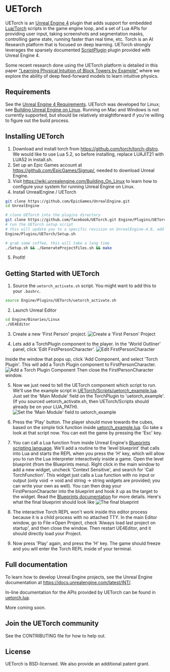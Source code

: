 
# UETorch
UETorch is an [Unreal Engine 4](http://www.unrealengine.com) plugin that adds support for embedded [Lua/Torch](http://torch.ch/) scripts in the game engine loop, and a set of Lua APIs for providing user input, taking screenshots and segmentation masks, controlling game state, running faster than real time, etc. Torch is an AI Research platform that is focused on deep learning.
UETorch strongly leverages the sparsely documented [ScriptPlugin](https://forums.unrealengine.com/showthread.php?3958-Scripting-Language-extensions-via-plugins) plugin provided with Unreal Engine 4.

Some recent research done using the UETorch platform is detailed in this paper ["Learning Physical Intuition of Block Towers by Example"](http://arxiv.org/abs/1603.01312) where we explore the ability of deep feed-forward models to learn intuitive physics.

## Requirements
See the [Unreal Engine 4 Requirements](https://docs.unrealengine.com/latest/INT/GettingStarted/RecommendedSpecifications/).
UETorch was developed for Linux; see [Building Unreal Engine on Linux](https://wiki.unrealengine.com/Building_On_Linux#Prerequisites). Running on Mac and Windows is not currently supported, but should be relatively straightforward if you're willing to figure out the build process.


## Installing UETorch
1. Download and install torch from https://github.com/torch/torch-distro. We would like to use Lua 5.2, so before installing, replace LUAJIT21 with LUA52 in install<span></span>.sh.
2. Set up an Epic Games account at https://github.com/EpicGames/Signup/, needed to download Unreal Engine.
3. Visit https://wiki.unrealengine.com/Building_On_Linux to learn how to configure your system for running Unreal Engine on Linux.
4. Install UnrealEngine / UETorch
 ```bash
 git clone https://github.com/EpicGames/UnrealEngine.git
 cd UnrealEngine
 
 # clone UETorch into the plugins directory
 git clone https://github.com/facebook/UETorch.git Engine/Plugins/UETorch
 # run the UETorch setup script
 # this will update you to a specific revision on UnrealEngine-4.8, add some patches, and set up the Lua paths
 Engine/Plugins/UETorch/Setup.sh
 
 # grab some coffee, this will take a long time
 ./Setup.sh && ./GenerateProjectFiles.sh && make
 ```
5. Profit!

## Getting Started with UETorch

1. Source the `uetorch_activate.sh` script. You might want to add this to your `.bashrc`.
 ```bash
source Engine/Plugins/UETorch/uetorch_activate.sh
```

2. Launch Unreal Editor 
 ```bash
 cd Engine/Binaries/Linux
 ./UE4Editor
 ```

3. Create a new 'First Person' project. 
 ![Create a 'First Person' Project](Resources/Screenshots/ut_setup.png)

4. Lets add a TorchPlugin component to the player. In the 'World Outliner' panel, click 'Edit FirstPersonCharacter'.
 ![Edit FirstPersonCharacter](Resources/Screenshots/ut_select_fpc.png)

 Inside the window that pops up, click 'Add Component, and select 'Torch Plugin'. This will add a Torch Plugin component to FirstPersonCharacter.
 ![Add a Torch Plugin Component](Resources/Screenshots/fpc.png)
 Then close the FirstPersonCharacter window.
 
5. Now we just need to tell the UETorch component which script to run. We'll use the example script in [UETorch/Scripts/uetorch\_example.lua](Scripts/uetorch_example.lua). Just set the 'Main Module' field on the TorchPlugin to 'uetorch\_example'. (If you sourced uetorch\_activate.sh, then UETorch/Scripts should already be on your LUA_PATH).
 ![Set the 'Main Module' field to uetorch\_example](Resources/Screenshots/torchplugin_module.png)

6. Press the 'Play' button. The player should move towards the cubes, based on the simple tick function inside [uetorch\_example.lua](Scripts/uetorch_example.lua). Go take a look at that script now. You can exit the game by pressing the 'Esc' key.
7. You can call a Lua function from inside Unreal Engine's [Blueprints scripting language](https://docs.unrealengine.com/latest/INT/Engine/Blueprints/index.html). We'll add a routine to the 'level blueprint' that calls into Lua and starts the REPL when you press the 'H' key, which will allow you to run the Lua interpreter interactively inside a game. Open the level blueprint (from the Blueprints menu). Right click in the main window to add a new widget, uncheck 'Context Sensitive', and search for 'Call TorchFunction'. This widget just calls a Lua function with no input or output (only void -> void and string -> string widgets are provided; you can write your own as well). You can then drag your FirstPersonCharacter into the blueprint and hook it up as the target to the widget. Read the [Blueprints documentation](https://docs.unrealengine.com/latest/INT/Engine/Blueprints/index.html) for more details. Here's what the final blueprint should look like
 ![The final blueprint](Resources/Screenshots/torch_bp.png)
8. The interactive Torch REPL won't work inside this editor process because it is a child process with no attached TTY. In the main Editor window, go to File->Open Project, check 'Always load last project on startup', and then close the window. Then restart UE4Editor, and it should directly load your Project.
9. Now press 'Play' again, and press the 'H' key. The game should freeze and you will enter the Torch REPL inside of your terminal.

## Full documentation
To learn how to develop Unreal Engine projects, see the Unreal Engine documentation at https://docs.unrealengine.com/latest/INT/.

In-line documentation for the APIs provided by UETorch can be found in [uetorch.lua](Scripts/uetorch.lua).

More coming soon.

## Join the UETorch community
See the CONTRIBUTING file for how to help out.

## License
UETorch is BSD-licensed. We also provide an additional patent grant.
